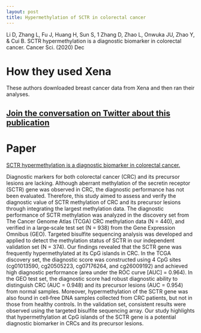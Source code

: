 ```yaml
---
layout: post
title: Hypermethylation of SCTR in colorectal cancer
---
```


Li D, Zhang L, Fu J, Huang H, Sun S, 1 Zhang D, Zhao L, Onwuka JU, Zhao Y, & Cui B. SCTR hypermethylation is a diagnostic biomarker in colorectal cancer. Cancer Sci. (2020) Dec

# How they used Xena
These authors downloaded breast cancer data from Xena and then ran their analyses.

## [Join the conversation on Twitter about this publication](https://twitter.com/UCSCXena/status/1427689713272463361)

# Paper
[SCTR hypermethylation is a diagnostic biomarker in colorectal cancer.](https://www.ncbi.nlm.nih.gov/pmc/articles/PMC7734158/)

Diagnostic markers for both colorectal cancer (CRC) and its precursor lesions are lacking. Although aberrant methylation of the secretin receptor (SCTR) gene was observed in CRC, the diagnostic performance has not been evaluated. Therefore, this study aimed to assess and verify the diagnostic value of SCTR methylation of CRC and its precursor lesions through integrating the largest methylation data. The diagnostic performance of SCTR methylation was analyzed in the discovery set from The Cancer Genome Atlas (TCGA) CRC methylation data (N = 440), and verified in a large‐scale test set (N = 938) from the Gene Expression Omnibus (GEO). Targeted bisulfite sequencing analysis was developed and applied to detect the methylation status of SCTR in our independent validation set (N = 374). Our findings revealed that the SCTR gene was frequently hypermethylated at its CpG islands in CRC. In the TCGA discovery set, the diagnostic score was constructed using 4 CpG sites (cg01013590, cg20505223, cg07176264, and cg26009192) and achieved high diagnostic performance (area under the ROC curve [AUC] = 0.964). In the GEO test set, the diagnostic score had robust diagnostic ability to distinguish CRC (AUC = 0.948) and its precursor lesions (AUC = 0.954) from normal samples. Moreover, hypermethylation of the SCTR gene was also found in cell‐free DNA samples collected from CRC patients, but not in those from healthy controls. In the validation set, consistent results were observed using the targeted bisulfite sequencing array. Our study highlights that hypermethylation at CpG islands of the SCTR gene is a potential diagnostic biomarker in CRCs and its precursor lesions.
